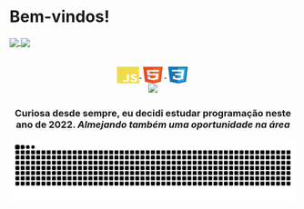<h1> Bem-vindos! </h1>

<div>
  <a href="https://github.com/RikellyH">
  <img height="180em"   align="center" src="https://github-readme-stats.vercel.app/api?username=RikellyH&show_icons=true&theme=react&include_all_commits=true&count_private=true"/>
  <img height="180em"  align="center" src="https://github-readme-stats.vercel.app/api/top-langs/?username=RikellyH&layout=compact&langs_count=7&theme=react" />
</div>
 <br>
<div  align="center"> 
  <div style="display: inline_block"><br>
  <img align="center" alt="Rafa-Js" height="30" width="40" src="https://raw.githubusercontent.com/devicons/devicon/master/icons/javascript/javascript-plain.svg">
  <img align="center" alt="HTML" height="30" width="40" src="https://raw.githubusercontent.com/devicons/devicon/master/icons/html5/html5-original.svg">
  <img align="center" alt="CSS" height="30" width="40" src="https://raw.githubusercontent.com/devicons/devicon/master/icons/css3/css3-original.svg"> 
    
</div>
  <a href="https://www.linkedin.com/in/rikellyh" target="_blank"><img src="https://img.shields.io/badge/-LinkedIn-%230077B5?style=for-the-badge&logo=linkedin&logoColor=white" target="_blank"></a> 
  
  <h3> Curiosa desde sempre, eu decidi estudar programação neste ano de 2022. <em> Almejando também uma oportunidade na área </em> </h3>
 
  ![Snake animation](https://github.com/RikellyH/RikellyH/blob/output/github-contribution-grid-snake.svg)
 
</div>
